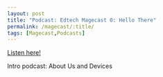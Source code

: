 ```yaml
---
layout: post
title: "Podcast: Edtech Magecast 0: Hello There"
permalink: /magecast/:title/
tags: [Magecast,Podcasts]
---
```

[Listen here!](https://www.edtechmage.com/edtech-mages-podcast/2017/11/13/edtech-mages-podcast-episode-0)

Intro podcast: About Us and Devices
